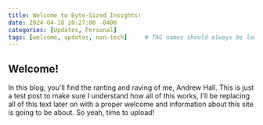 ```yaml
---
title: Welcome to Byte-Sized Insights!
date: 2024-04-18 20:27:00 -0400
categories: [Updates, Personal]
tags: [welcome, updates, non-tech]     # TAG names should always be lowercase
---
```


## Welcome!

In this blog, you'll find the ranting and raving of me, Andrew Hall. This is just a test post to make sure I understand how all of this works, I'll be replacing all of this text later on with a proper welcome and information about this site is going to be about. So yeah, time to upload!
